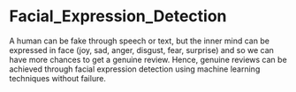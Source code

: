 # Facial_Expression_Detection
 A human can be fake through speech or text, but the inner mind can be expressed in face (joy, sad, anger, disgust, fear, surprise) and so we can have more chances to get a genuine review. Hence, genuine reviews can be achieved through facial expression detection using machine learning techniques without failure.
